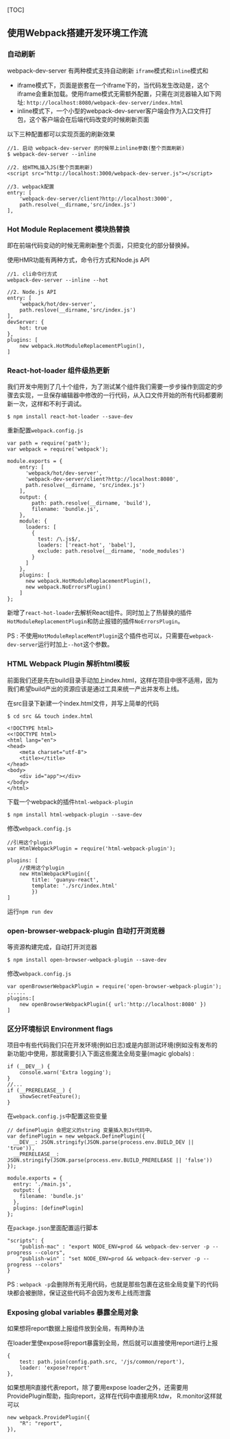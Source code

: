[TOC]

## 使用Webpack搭建开发环境工作流

### 自动刷新

webpack-dev-server 有两种模式支持自动刷新 `iframe`模式和`inline`模式和

* iframe模式下，页面是嵌套在一个iframe下的，当代码发生改动是，这个iframe会重新加载。使用iframe模式无需额外配置，只需在浏览器输入如下网址:
`http://localhost:8080/webpack-dev-server/index.html`
* inline模式下，一个小型的webpack-dev-server客户端会作为入口文件打包，这个客户端会在后端代码改变的时候刷新页面

以下三种配置都可以实现页面的刷新效果

    //1. 启动 webpack-dev-server 的时候带上inline参数(整个页面刷新)
    $ webpack-dev-server --inline

    //2. 给HTML插入JS(整个页面刷新)
    <script src="http://localhost:3000/webpack-dev-server.js"></script>

    //3. webpack配置
    entry: [
        'webpack-dev-server/client?http://localhost:3000',
        path.resolve(__dirname,'src/index.js')
    ],

### Hot Module Replacement 模块热替换

即在前端代码变动的时候无需刷新整个页面，只把变化的部分替换掉。

使用HMR功能有两种方式，命令行方式和Node.js API

    //1. cli命令行方式
    webpack-dev-server --inline --hot

    //2. Node.js API
    entry: [
        'webpack/hot/dev-server',
        path.reslove(__dirname,'src/index.js')
    ],
    devServer: {
        hot: true
    },
    plugins: [
        new webpack.HotModuleReplacementPlugin(),
    ]

### React-hot-loader 组件级热更新

我们开发中用到了几十个组件，为了测试某个组件我们需要一步步操作到固定的步骤去实现，一旦保存编辑器中修改的一行代码，从入口文件开始的所有代码都要刷新一次，这样和不利于调试。

    $ npm install react-hot-loader --save-dev

重新配置`webpack.config.js`

    var path = require('path');
    var webpack = require('webpack');
    
    module.exports = {
        entry: [
          'webpack/hot/dev-server',
          'webpack-dev-server/client?http://localhost:8080',
          path.resolve(__dirname, 'src/index.js')
        ],
        output: {
            path: path.resolve(__dirname, 'build'),
            filename: 'bundle.js',
        },
        module: {
          loaders: [
            {
              test: /\.js$/,
              loaders: ['react-hot', 'babel'],
              exclude: path.resolve(__dirname, 'node_modules')
            }
          ]
        },
        plugins: [
          new webpack.HotModuleReplacementPlugin(),
          new webpack.NoErrorsPlugin()
        ]
    };

新增了`react-hot-loader`去解析React组件。同时加上了热替换的插件`HotModuleReplacementPlugin`和防止报错的插件`NoErrorsPlugin`。

PS : 不使用`HotModuleReplaceMentPlugin`这个插件也可以，只需要在`webpack-dev-server`运行时加上`--hot`这个参数。

### HTML Webpack Plugin 解析html模板

前面我们还是先在build目录手动加上index.html，这样在项目中很不适用，因为我们希望build产出的资源应该是通过工具来统一产出并发布上线。

在src目录下新建一个index.html文件，并写上简单的代码

    $ cd src && touch index.html

    <!DOCTYPE html>
    <<!DOCTYPE html>
    <html lang="en">
    <head>
        <meta charset="utf-8">
        <title></title>
    </head>
    <body>
        <div id="app"></div>
    </body>
    </html>

下载一个webpack的插件`html-webpack-plugin`

    $ npm install html-webpack-plugin --save-dev

修改`webpack.config.js`

    //引用这个plugin
    var HtmlWebpackPlugin = require('html-webpack-plugin');
    
    plugins: [
        //使用这个plugin
        new HtmlWebpackPlugin({
            title: 'guanyu-react',
            template: './src/index.html'
            })
    ]

运行`npm run dev`

### open-browser-webpack-plugin 自动打开浏览器

等资源构建完成，自动打开浏览器

    $ npm install open-browser-webpack-plugin --save-dev

修改`webpack.config.js`

    var openBrowserWebpackPlugin = require('open-browser-webpack-plugin');
    ......
    plugins:[
        new openBrowserWebpackPlugin({ url:'http://localhost:8080' })
    ]

### 区分环境标识 Environment flags

项目中有些代码我们只在开发环境(例如日志)或是内部测试环境(例如没有发布的新功能)中使用，那就需要引入下面这些魔法全局变量(magic globals) : 

    if (__DEV__) {
        console.warn('Extra logging');
    }
    //...
    if (__PRERELEASE__) {
        showSecretFeature();
    }

在`webpack.config.js`中配置这些变量

    // definePlugin 会把定义的string 变量插入到Js代码中。
    var definePlugin = new webpack.DefinePlugin({
      __DEV__: JSON.stringify(JSON.parse(process.env.BUILD_DEV || 'true')),
      __PRERELEASE__: JSON.stringify(JSON.parse(process.env.BUILD_PRERELEASE || 'false'))
    });
    
    module.exports = {
      entry: './main.js',
      output: {
        filename: 'bundle.js'
      },
      plugins: [definePlugin]
    };

在`package.json`里面配置运行脚本

    "scripts": {
        "publish-mac" : "export NODE_ENV=prod && webpack-dev-server -p --progress --colors",
        "publish-win" : "set NODE_ENV=prod && webpack-dev-server -p --progress --colors"
    }

PS : `webpack -p`会删除所有无用代码，也就是那些包裹在这些全局变量下的代码块都会被删除，保证这些代码不会因为发布上线而泄露

### Exposing global variables 暴露全局对象

如果想将report数据上报组件放到全局，有两种办法

在loader里使expose将report暴露到全局，然后就可以直接使用report进行上报

    {
        test: path.join(config.path.src, '/js/common/report'),
        loader: 'expose?report'
    },

如果想用R直接代表report，除了要用expose loader之外，还需要用ProvidePlugin帮助，指向report，这样在代码中直接用R.tdw， R.monitor这样就可以

    new webpack.ProvidePlugin({
        "R": "report",
    }),



